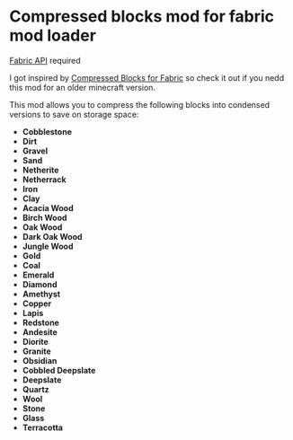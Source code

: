 # Compressed blocks mod for fabric mod loader

[Fabric API](https://www.curseforge.com/minecraft/mc-mods/fabric-api "Fabric API") required

I got inspired by [Compressed Blocks for Fabric](https://www.curseforge.com/minecraft/mc-mods/compressed-blocks-for-fabric "Compressed Blocks for Fabric") so check it out if you nedd this mod for an older minecraft version.

This mod allows you to compress the following blocks into condensed versions to save on storage space:

- **Cobblestone**
- **Dirt**
- **Gravel**
- **Sand**
- **Netherite**
- **Netherrack**
- **Iron**
- **Clay**
- **Acacia Wood**
- **Birch Wood**
- **Oak Wood**
- **Dark Oak Wood**
- **Jungle Wood**
- **Gold**
- **Coal**
- **Emerald**
- **Diamond**
- **Amethyst**
- **Copper**
- **Lapis**
- **Redstone**
- **Andesite**
- **Diorite**
- **Granite**
- **Obsidian**
- **Cobbled Deepslate**
- **Deepslate**
- **Quartz**
- **Wool**
- **Stone**
- **Glass**
- **Terracotta**

